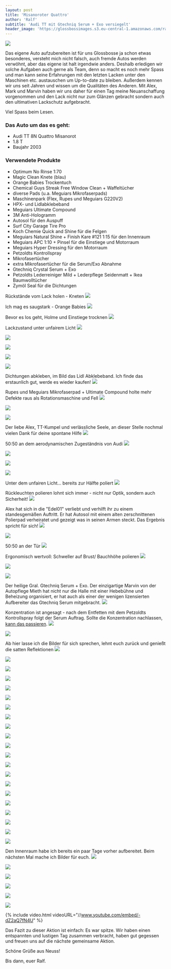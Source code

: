 ```yaml
---
layout: post
title: 'Misanoroter Quattro'
author: 'Ralf'
subtitle: 'Audi TT mit Gtechniq Serum + Exo versiegelt'
header_image: 'https://glossbossimages.s3.eu-central-1.amazonaws.com/ralf/audi_tt_misanorot/DSC_0361.JPG'
---
```


![](https://glossbossimages.s3.eu-central-1.amazonaws.com/ralf/audi_tt_misanorot/tt_titelbild.jpg)

Das eigene Auto aufzubereiten ist für uns Glossbosse ja schon etwas besonderes, versteht mich nicht falsch, auch fremde Autos werden verwöhnt, aber das eigene ist halt irgendwie anders.
Deshalb erledigen wir solche Aufgaben auch gerne als Team, denn so macht es noch mehr Spass und man kann seine Erfahrungen mit den letzten Lacken unter den Maschinen etc. austauschen um Up-to-date zu bleiben. Außerdem kennen wir uns seit Jahren und wissen um die Qualitäten des Anderen.
Mit Alex, Mark und Marvin haben wir uns daher für einen Tag meine Neuanschaffung vorgenommen und den
Lack nicht nur zum Glänzen gebracht sondern auch den ultimativen Lackschutz aufgebracht.

Viel Spass beim Lesen.

### Das Auto um das es geht:

- Audi TT 8N Quattro Misanorot
- 1.8 T
- Baujahr 2003

### Verwendete Produkte

- Optimum No Rinse 1:70
- Magic Clean Knete (blau)
- Orange Babies Trockentuch
- Chemical Guys Streak Free Window Clean + Waffeltücher
- diverse Pads (u.a. Meguiars Mikrofaserpads)
- Maschinenpark (Flex, Rupes und Meguiars G220V2)
- HPX- und Lidlabklebeband
- Meguiars Ultimate Compound
- 3M Anti-Hologramm
- Autosol für den Auspuff
- Surf City Garage Tire Pro
- Koch Chemie Quick and Shine für die Felgen
- Meguiars Natural Shine + Finish Kare #121 1:15 für den Innenraum
- Meguiars APC 1:10 + Pinsel für die Einstiege und Motorraum
- Meguiars Hyper Dressing für den Motorraum
- Petzoldts Kontrollspray
- Mikrofasertücher
- extra Mikrofasertücher für die Serum/Exo Abnahme
- Gtechniq Crystal Serum + Exo
- Petzoldts Lederreiniger Mild + Lederpflege Seidenmatt + Ikea Baumwolltücher
- Zymöl Seal für die Dichtungen


Rückstände vom Lack holen - Kneten
![](https://glossbossimages.s3.eu-central-1.amazonaws.com/ralf/audi_tt_misanorot/DSC_0238.JPG)

Ich mag es saugstark - Orange Babies
![](https://glossbossimages.s3.eu-central-1.amazonaws.com/ralf/audi_tt_misanorot/DSC_0241.JPG)

Bevor es los geht, Holme und Einstiege trocknen
![](https://glossbossimages.s3.eu-central-1.amazonaws.com/ralf/audi_tt_misanorot/DSC_0244.JPG)

Lackzustand unter unfairem Licht
![](https://glossbossimages.s3.eu-central-1.amazonaws.com/ralf/audi_tt_misanorot/DSC_0250.JPG)

![](https://glossbossimages.s3.eu-central-1.amazonaws.com/ralf/audi_tt_misanorot/DSC_0251.JPG)

![](https://glossbossimages.s3.eu-central-1.amazonaws.com/ralf/audi_tt_misanorot/DSC_0258.JPG)

![](https://glossbossimages.s3.eu-central-1.amazonaws.com/ralf/audi_tt_misanorot/DSC_0259.JPG)

![](https://glossbossimages.s3.eu-central-1.amazonaws.com/ralf/audi_tt_misanorot/DSC_0252.JPG)

Dichtungen abkleben, im Bild das Lidl Abklebeband. Ich finde das erstaunlich gut, werde es wieder kaufen!
![](https://glossbossimages.s3.eu-central-1.amazonaws.com/ralf/audi_tt_misanorot/DSC_0255.JPG)

Rupes und Meguiars Mikrofaserpad + Ultimate Compound holte mehr Defekte raus als Rotationsmaschine und Fell
![](https://glossbossimages.s3.eu-central-1.amazonaws.com/ralf/audi_tt_misanorot/DSC_0262.JPG)

![](https://glossbossimages.s3.eu-central-1.amazonaws.com/ralf/audi_tt_misanorot/DSC_0265.JPG)

![](https://glossbossimages.s3.eu-central-1.amazonaws.com/ralf/audi_tt_misanorot/DSC_0267.JPG)

Der liebe Alex, TT-Kumpel und verlässliche Seele, an dieser Stelle nochmal vielen Dank für deine spontane Hilfe
![](https://glossbossimages.s3.eu-central-1.amazonaws.com/ralf/audi_tt_misanorot/DSC_0269.JPG)

50:50 an dem aerodynamischen Zugeständnis von Audi
![](https://glossbossimages.s3.eu-central-1.amazonaws.com/ralf/audi_tt_misanorot/DSC_0272.JPG)

![](https://glossbossimages.s3.eu-central-1.amazonaws.com/ralf/audi_tt_misanorot/DSC_0427.JPG)

![](https://glossbossimages.s3.eu-central-1.amazonaws.com/ralf/audi_tt_misanorot/DSC_0429.JPG)

![](https://glossbossimages.s3.eu-central-1.amazonaws.com/ralf/audi_tt_misanorot/DSC_0430.JPG)

Unter dem unfairen Licht... bereits zur Hälfte poliert
![](https://glossbossimages.s3.eu-central-1.amazonaws.com/ralf/audi_tt_misanorot/DSC_0432.JPG)

Rückleuchten polieren lohnt sich immer - nicht nur Optik, sondern auch Sicherheit!
![](https://glossbossimages.s3.eu-central-1.amazonaws.com/ralf/audi_tt_misanorot/DSC_0434.JPG)

Alex hat sich in die "Edel01" verliebt und verhilft ihr zu einem standesgemäßen Auftritt. Er hat Autosol mit einem alten zerschnittenen Polierpad verheiratet und gezeigt was in seinen Armen steckt. Das Ergebnis spricht für sich!
![](https://glossbossimages.s3.eu-central-1.amazonaws.com/ralf/audi_tt_misanorot/DSC_0435.JPG)

![](https://glossbossimages.s3.eu-central-1.amazonaws.com/ralf/audi_tt_misanorot/DSC_0274.JPG)

50:50 an der Tür
![](https://glossbossimages.s3.eu-central-1.amazonaws.com/ralf/audi_tt_misanorot/DSC_0286.JPG)

Ergonomisch wertvoll: Schweller auf Brust/ Bauchhöhe polieren
![](https://glossbossimages.s3.eu-central-1.amazonaws.com/ralf/audi_tt_misanorot/DSC_0287.JPG)

![](https://glossbossimages.s3.eu-central-1.amazonaws.com/ralf/audi_tt_misanorot/DSC_0293.JPG)

![](https://glossbossimages.s3.eu-central-1.amazonaws.com/ralf/audi_tt_misanorot/DSC_0294.JPG)

Der heilige Gral. Gtechniq Serum + Exo. Der einzigartige Marvin von der Autopflege Mieth hat nicht nur die Halle mit einer Hebebühne und Beheizung organisiert, er hat auch als einer der wenigen lizensierten Aufbereiter das Gtechniq Serum mitgebracht.
![](https://glossbossimages.s3.eu-central-1.amazonaws.com/ralf/audi_tt_misanorot/DSC_0305.JPG)

Konzentration ist angesagt - nach dem Entfetten mit dem Petzoldts Kontrollspray folgt der Serum Auftrag. Sollte die Konzentration nachlassen, [kann das passieren](https://glossboss.de/produkttest/gtechniq-crystal-serum-test-anwendung-auftrag/).
![](https://glossbossimages.s3.eu-central-1.amazonaws.com/ralf/audi_tt_misanorot/DSC_0300.JPG)

![](https://glossbossimages.s3.eu-central-1.amazonaws.com/ralf/audi_tt_misanorot/DSC_0302.JPG)

Ab hier lasse ich die Bilder für sich sprechen, lehnt euch zurück und genießt die satten Reflektionen
![](https://glossbossimages.s3.eu-central-1.amazonaws.com/ralf/audi_tt_misanorot/DSC_0306.JPG)

![](https://glossbossimages.s3.eu-central-1.amazonaws.com/ralf/audi_tt_misanorot/DSC_0308.JPG)

![](https://glossbossimages.s3.eu-central-1.amazonaws.com/ralf/audi_tt_misanorot/DSC_0311.JPG)

![](https://glossbossimages.s3.eu-central-1.amazonaws.com/ralf/audi_tt_misanorot/DSC_0312.JPG)

![](https://glossbossimages.s3.eu-central-1.amazonaws.com/ralf/audi_tt_misanorot/DSC_0325.JPG)

![](https://glossbossimages.s3.eu-central-1.amazonaws.com/ralf/audi_tt_misanorot/DSC_0328.JPG)

![](https://glossbossimages.s3.eu-central-1.amazonaws.com/ralf/audi_tt_misanorot/DSC_0333.JPG)

![](https://glossbossimages.s3.eu-central-1.amazonaws.com/ralf/audi_tt_misanorot/DSC_0338.JPG)

![](https://glossbossimages.s3.eu-central-1.amazonaws.com/ralf/audi_tt_misanorot/DSC_0353.JPG)

![](https://glossbossimages.s3.eu-central-1.amazonaws.com/ralf/audi_tt_misanorot/DSC_0354.JPG)

![](https://glossbossimages.s3.eu-central-1.amazonaws.com/ralf/audi_tt_misanorot/DSC_0355.JPG)

![](https://glossbossimages.s3.eu-central-1.amazonaws.com/ralf/audi_tt_misanorot/DSC_0356.JPG)

![](https://glossbossimages.s3.eu-central-1.amazonaws.com/ralf/audi_tt_misanorot/DSC_0357.JPG)

![](https://glossbossimages.s3.eu-central-1.amazonaws.com/ralf/audi_tt_misanorot/DSC_0361.JPG)

![](https://glossbossimages.s3.eu-central-1.amazonaws.com/ralf/audi_tt_misanorot/DSC_0363.JPG)

![](https://glossbossimages.s3.eu-central-1.amazonaws.com/ralf/audi_tt_misanorot/DSC_0375.JPG)

![](https://glossbossimages.s3.eu-central-1.amazonaws.com/ralf/audi_tt_misanorot/DSC_0376.JPG)

![](https://glossbossimages.s3.eu-central-1.amazonaws.com/ralf/audi_tt_misanorot/DSC_0378.JPG)

![](https://glossbossimages.s3.eu-central-1.amazonaws.com/ralf/audi_tt_misanorot/DSC_0379.JPG)

![](https://glossbossimages.s3.eu-central-1.amazonaws.com/ralf/audi_tt_misanorot/DSC_0385.JPG)

![](https://glossbossimages.s3.eu-central-1.amazonaws.com/ralf/audi_tt_misanorot/DSC_0387.JPG)

Den Innenraum habe ich bereits ein paar Tage vorher aufbereitet. Beim nächsten Mal mache ich Bilder für euch.
![](https://glossbossimages.s3.eu-central-1.amazonaws.com/ralf/audi_tt_misanorot/DSC_0418.JPG)

![](https://glossbossimages.s3.eu-central-1.amazonaws.com/ralf/audi_tt_misanorot/DSC_0452.JPG)

![](https://glossbossimages.s3.eu-central-1.amazonaws.com/ralf/audi_tt_misanorot/DSC_0453.JPG)

![](https://glossbossimages.s3.eu-central-1.amazonaws.com/ralf/audi_tt_misanorot/DSC_0461.JPG)

![](https://glossbossimages.s3.eu-central-1.amazonaws.com/ralf/audi_tt_misanorot/DSC_0462.JPG)

![](https://glossbossimages.s3.eu-central-1.amazonaws.com/ralf/audi_tt_misanorot/DSC_0463.JPG)

{% include video.html videoURL="//www.youtube.com/embed/-dZ2aQ7fN4U" %}

Das Fazit zu dieser Aktion ist einfach: Es war spitze. Wir haben einen entspannten und lustigen Tag zusammen verbracht, haben gut gegessen und freuen uns auf die nächste gemeinsame Aktion.

Schöne Grüße aus Neuss!

Bis dann, euer Ralf.
